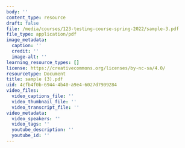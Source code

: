 ```yaml
---
body: ''
content_type: resource
draft: false
file: /media/courses/123-testing-course-spring-2022/sample-3.pdf
file_type: application/pdf
image_metadata:
  caption: ''
  credit: ''
  image-alt: ''
learning_resource_types: []
license: https://creativecommons.org/licenses/by-nc-sa/4.0/
resourcetype: Document
title: sample (3).pdf
uid: 4cfb4f0b-6944-4b40-a9e4-6027d7909284
video_files:
  video_captions_file: ''
  video_thumbnail_file: ''
  video_transcript_file: ''
video_metadata:
  video_speakers: ''
  video_tags: ''
  youtube_description: ''
  youtube_id: ''
---
```

